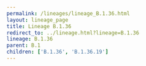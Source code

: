 ```yaml
---
permalink: /lineages/lineage_B.1.36.html
layout: lineage_page
title: Lineage B.1.36
redirect_to: ../lineage.html?lineage=B.1.36
lineage: B.1.36
parent: B.1
children: ['B.1.36', 'B.1.36.19']
---
```

